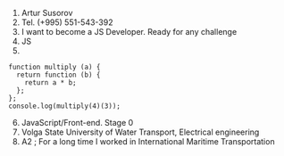 1. Artur Susorov
2. Tel. (+995) 551-543-392
3. I want to become a JS Developer. Ready for any challenge 
4. JS
5. 
```
function multiply (a) {
  return function (b) {
    return a * b;
  };
};
console.log(multiply(4)(3));
```
6. JavaScript/Front-end. Stage 0
7. Volga State University of Water Transport, Electrical engineering
8. A2 ; For a long time I worked in International Maritime Transportation
